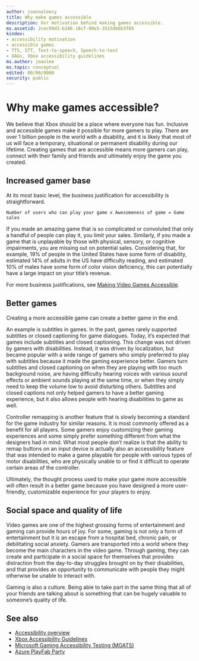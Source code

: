 ```yaml
---
author: joannaleecy
title: Why make games accessible
description: Our motivation behind making games accessible.
ms.assetid: 2cec99d3-b186-18cf-09e5-3515db6b3f89
kindex:
- accessibility motivation
- accessible games
- TTS, STT, Text-to-speech, Speech-to-text
- XAGs, Xbox accessibility guidelines
ms.author: joanlee
ms.topic: conceptual
edited: 00/00/0000
security: public
---
```


# Why make games accessible?
   
We believe that Xbox should be a place where everyone has fun. Inclusive and accessible games make it possible for more gamers to play. There are over 1 billion people in the world with a disability, and it is likely that most of us will face a temporary, situational or permanent disability during our lifetime. Creating games that are accessible means more gamers can play, connect with their family and friends and ultimately enjoy the game you created.

## Increased gamer base

At its most basic level, the business justification for accessibility is straightforward.

```
Number of users who can play your game x Awesomeness of game = Game sales
```

If you made an amazing game that is so complicated or convoluted that only a handful of people can play it, you limit your sales. Similarly, if you made a game that is unplayable by those with physical, sensory, or cognitive impairments, you are missing out on potential sales. Considering that, for example, 19% of people in the United States have some form of disability, estimated 14% of adults in the US have difficulty reading, and estimated 10% of males have some form of color vision deficiency, this can potentially have a large impact on your title’s revenue.

For more business justifications, see [Making Video Games Accessible](/windows/win32/dxtecharts/accessibility-best-practices).


## Better games

Creating a more accessible game can create a better game in the end.

An example is subtitles in games. In the past, games rarely supported subtitles or closed captioning for game dialogues. Today, it’s expected that games include subtitles and closed captioning. This change was not driven by gamers with disabilities. Instead, it was driven by localization, but became popular with a wide range of gamers who simply preferred to play with subtitles because it made the gaming experience better. Gamers turn subtitles and closed captioning on when they are playing with too much background noise, are having difficulty hearing voices with various sound effects or ambient sounds playing at the same time, or when they simply need to keep the volume low to avoid disturbing others. Subtitles and closed captions not only helped gamers to have a better gaming experience, but it also allows people with hearing disabilities to game as well.

Controller remapping is another feature that is slowly becoming a standard for the game industry for similar reasons. It is most commonly offered as a benefit for all players. Some gamers enjoy customizing their gaming experiences and some simply prefer something different from what the designers had in mind. What most people don’t realize is that the ability to remap buttons on an input device is actually also an accessibility feature that was intended to make a game playable for people with various types of motor disabilities, who are physically unable to or find it difficult to operate certain areas of the controller.

Ultimately, the thought process used to make your game more accessible will often result in a better game because you have designed a more user-friendly, customizable experience for your players to enjoy.

## Social space and quality of life

Video games are one of the highest grossing forms of entertainment and gaming can provide hours of joy. For some, gaming is not only a form of entertainment but it is an escape from a hospital bed, chronic pain, or debilitating social anxiety. Gamers are transported into a world where they become the main characters in the video game. Through gaming, they can create and participate in a social space for themselves that provides distraction from the day-to-day struggles brought on by their disabilities, and that provides an opportunity to communicate with people they might otherwise be unable to interact with.

Gaming is also a culture. Being able to take part in the same thing that all of your friends are talking about is something that can be hugely valuable to someone’s quality of life.

## See also

* [Accessibility overview](accessibility-overview.md)
* [Xbox Accessibility Guidelines](/gaming/accessibility/guidelines) 
* [Microsoft Gaming Accessibility Testing (MGATS)](https://developer.microsoft.com/en-us/games/xbox/partner/certification-mgats)
* [Azure PlayFab Party](/gaming/playfab/features/multiplayer/networking/)